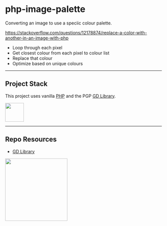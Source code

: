 # php-image-palette

Converting an image to use a speciic colour palette.

https://stackoverflow.com/questions/12178874/replace-a-color-with-another-in-an-image-with-php

- Loop through each pixel
- Get closest colour from each pixel to colour list
- Replace that colour
- Optimize based on unique colours

---

## Project Stack

This project uses vanilla [PHP](https://www.php.net/) and the PGP [GD Library](https://www.php.net/manual/en/book.image.php).

<img src="https://console.codeadam.ca/api/image/php" width="60">

---

## Repo Resources

* [GD Library](https://www.php.net/manual/en/book.image.php)

<a href="https://codeadam.ca">
<img src="https://cdn.codeadam.ca/images@1.0.0/codeadam-logo-coloured-horizontal.png" width="200">
</a>
